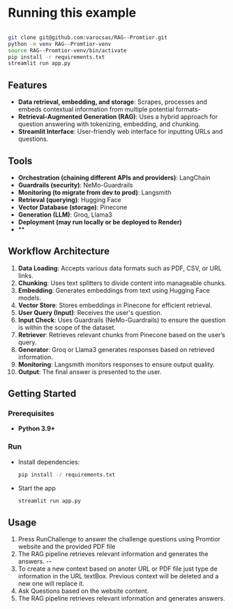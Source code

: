 # Running this example 

```sh

git clone git@github.com:varocsas/RAG--Promtior.git
python -m venv RAG--Promtior-venv
source RAG--Promtior-venv/bin/activate
pip install -r requirements.txt
streamlit run app.py


```

## Features

- **Data retrieval, embedding, and storage**: Scrapes, processes and embeds contextual information from multiple potential formats-
- **Retrieval-Augmented Generation (RAG)**: Uses a hybrid approach for question answering with tokenizing, embedding, and chunking.
- **Streamlit Interface**: User-friendly web interface for inputting URLs and questions.

## Tools

- **Orchestration (chaining different APIs and providers)**: LangChain
- **Guardrails (security)**: NeMo-Guardrails
- **Monitoring (to migrate from dev to prod)**: Langsmith
- **Retrieval (querying)**: Hugging Face
- **Vector Database (storage)**: Pinecone
- **Generation (LLM)**: Groq, Llama3
- **Deployment (may run locally or be deployed to Render)**
- **

## Workflow Architecture

1. **Data Loading**: Accepts various data formats such as PDF, CSV, or URL links.
2. **Chunking**: Uses text splitters to divide content into manageable chunks.
3. **Embedding**: Generates embeddings from text using Hugging Face models.
4. **Vector Store**: Stores embeddings in Pinecone for efficient retrieval.
5. **User Query (Input)**: Receives the user's question.
6. **Input Check**: Uses Guardrails (NeMo-Guardrails) to ensure the question is within the scope of the dataset.
7. **Retriever**: Retrieves relevant chunks from Pinecone based on the user’s query.
8. **Generator**: Groq or Llama3 generates responses based on retrieved information.
9. **Monitoring**: Langsmith monitors responses to ensure output quality.
10. **Output**: The final answer is presented to the user.


## Getting Started

### Prerequisites

- **Python 3.9+**
  
### Run 

- Install dependencies:
  ```bash
  pip install -r requirements.txt

- Start the app
  ```bash
  streamlit run app.py

## Usage
1. Press RunChallenge to answer the challenge questions using Promtior website and the provided PDF file
2. The RAG pipeline retrieves relevant information and generates the answers.
 --
3. To create a new context based on anoter URL or PDF file just type de information in the URL textBox. Previous context will be deleted and a new one will replace it.
4. Ask Questions based on the website content.
5. The RAG pipeline retrieves relevant information and generates answers.
